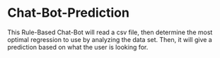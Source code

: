 # Chat-Bot-Prediction
This Rule-Based Chat-Bot will read a csv file, then determine the most optimal regression to use by analyzing the data set. Then, it will give a prediction based on what the user is looking for. 
